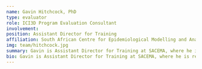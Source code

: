 ```yaml
---
name: Gavin Hitchcock, PhD
type: evaluator
role: ICI3D Program Evaluation Consultant
involvement:
position: Assistant Director for Training
affiliation: South African Centre for Epidemiological Modelling and Analysis
img: team/hitchcock.jpg
summary: Gavin is Assistant Director for Training at SACEMA, where he is responsible for all training workshops conducted by SACEMA and for the overall training and supervision of all SACEMA funded students throughout South Africa. He is also a mathematician and educator with long experience in University teaching and academic program design and management in Southern Africa. He has evaluated the MMED clinic and precursor programs since 2009, and all components of the ICI3D program since its inception in 2012.
bio: Gavin is Assistant Director for Training at SACEMA, where he is responsible for all training workshops conducted by SACEMA and for the overall training and supervision of all SACEMA-funded students throughout South Africa. He is a mathematician and educator with long experience in university teaching and academic program design and management in Southern Africa. Gavin received a Distinguished Teacher Award from the University of Zimbabwe in 2001. He has evaluated the MMED clinic and precursor programs since 2009, and all components of the ICI3D program since its inception in 2012. He also participates in the selection of African candidates for the MMED clinics and oversees the bursary selection process for SACEMA. He is a topologist by training and also works in the fields of History of Mathematics and Mathematics Education.
---
```

